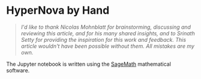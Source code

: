 # HyperNova by Hand

> *I'd like to thank Nicolas Mohnblatt for brainstorming, discussing and reviewing this article, and for his many shared insights, and to Srinath Setty for providing the inspiration for this work and feedback.*
> *This article wouldn't have been possible without them. All mistakes are my own.*

The Jupyter notebook is written using the [SageMath](https://www.sagemath.org/) mathematical software.
